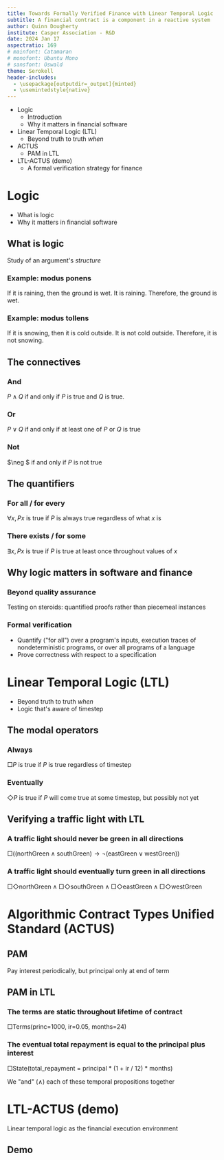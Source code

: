```yaml
---
title: Towards Formally Verified Finance with Linear Temporal Logic
subtitle: A financial contract is a component in a reactive system
author: Quinn Dougherty
institute: Casper Association - R&D
date: 2024 Jan 17
aspectratio: 169
# mainfont: Catamaran
# monofont: Ubuntu Mono
# sansfont: Oswald
theme: Serokell
header-includes:
  - \usepackage[outputdir=_output]{minted}
  - \usemintedstyle{native}
---
```


  - Logic
    - Introduction
    - Why it matters in financial software
  - Linear Temporal Logic (LTL)
    - Beyond truth to truth _when_
  - ACTUS
    - PAM in LTL
  - LTL-ACTUS (demo)
    - A formal verification strategy for finance
  
# Logic

- What is logic
- Why it matters in financial software

## What is logic

Study of an argument's _structure_

### Example: modus ponens

If it is raining, then the ground is wet. It is raining. Therefore, the ground is wet.

### Example: modus tollens

If it is snowing, then it is cold outside. It is not cold outside. Therefore, it is not snowing.

## The connectives 

### And 

$P \land Q$ if and only if $P$ is true and $Q$ is true. 

### Or

$P \lor Q$ if and only if at least one of $P$ or $Q$ is true

### Not

$\neg $ if and only if $P$ is not true 

## The quantifiers

### For all / for every

$\forall x, Px$ is true if $P$ is always true regardless of what $x$ is

### There exists / for some

$\exists x, Px$ is true if $P$ is true at least once throughout values of $x$

## Why logic matters in software and finance

### Beyond quality assurance

Testing on steroids: quantified proofs rather than piecemeal instances

### Formal verification

- Quantify ("for all") over a program's inputs, execution traces of nondeterministic programs, or over all programs of a language
- Prove correctness with respect to a specification

# Linear Temporal Logic (LTL)

- Beyond truth to truth _when_
- Logic that's aware of timestep

## The modal operators

### Always

$\Box P$ is true if $P$ is true regardless of timestep

### Eventually

$\Diamond P$ is true if $P$ will come true at some timestep, but possibly not yet

## Verifying a traffic light with LTL

### A traffic light should never be green in all directions 

$\Box \left( \text{(northGreen} \land \text{southGreen)} → \neg (\text{eastGreen} \lor \text{westGreen}) \right)$
  
### A traffic light should eventually turn green in all directions

$\Box \Diamond \text{northGreen} \land \Box \Diamond \text{southGreen} \land \Box \Diamond \text{eastGreen} \land \Box \Diamond \text{westGreen}$

# Algorithmic Contract Types Unified Standard (ACTUS)

## PAM

Pay interest periodically, but principal only at end of term

## PAM in LTL

### The terms are static throughout lifetime of contract

$\Box \text{Terms(princ=1000, ir=0.05, months=24)}$

### The eventual total repayment is equal to the principal plus interest

$\Box \text{State(total_repayment = principal * (1 + ir / 12) * months)}$ 

We "and" ($\land$) each of these temporal propositions together

# LTL-ACTUS (demo)

Linear temporal logic as the financial execution environment

## Demo
